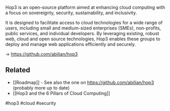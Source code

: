 
Hop3 is an open-source platform aimed at enhancing cloud computing with a focus on sovereignty, security, sustainability, and inclusivity.

It is designed to facilitate access to cloud technologies for a wide range of users, including small and medium-sized enterprises (SMEs), non-profits, public services, and individual developers. By leveraging existing, robust web, cloud and open source technologies, Hop3 enables these groups to deploy and manage web applications efficiently and securely.

→ <https://github.com/abilian/hop3>

## Related

- [[Roadmap]] - See also the one on <https://github.com/abilian/hop3> (probably more up to date)
- [[Hop3 and the 6 Pillars of Cloud Computing]]


<!-- Keywords -->
#hop3 #cloud #security
<!-- /Keywords -->
